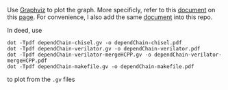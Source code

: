 Use [Graphviz](http://www.graphviz.org) to plot the graph. More specificly, refer to this [document](http://www.graphviz.org/pdf/dotguide.pdf) on this [page](http://www.graphviz.org/documentation/). For convenience, I also add the same [document](dotguide.pdf) into this repo.

In deed, use
```
dot -Tpdf dependChain-chisel.gv -o dependChain-chisel.pdf
dot -Tpdf dependChain-verilator.gv -o dependChain-verilator.pdf
dot -Tpdf dependChain-verilator-mergeHCPP.gv -o dependChain-verilator-mergeHCPP.pdf
dot -Tpdf dependChain-makefile.gv -o dependChain-makefile.pdf
```
to plot from the `.gv` files
